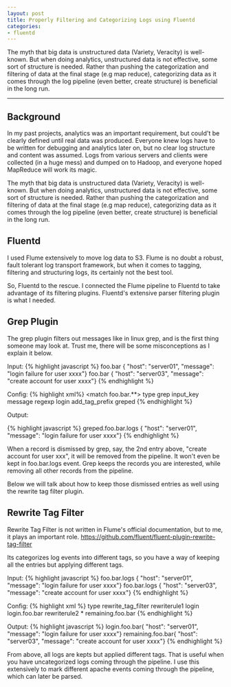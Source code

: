```yaml
---
layout: post
title: Properly Filtering and Categorizing Logs using Fluentd
categories:
- fluentd
---
```


The myth that big data is unstructured data (Variety, Veracity) is well-known. But when doing analytics, unstructured data is not effective, some sort of structure is needed. Rather than pushing the categorization and filtering of data at the final stage (e.g map reduce), categorizing data as it comes through the log pipeline (even better, create structure) is beneficial in the long run.  

---

## Background

In my past projects, analytics was an important requirement, but could't be clearly defined until real data was produced. Everyone knew logs have to be written for debugging and analytics later on, but no clear log structure and content was assumed. 
Logs from various servers and clients were collected (in a huge mess) and dumped on to Hadoop, and everyone hoped MapReduce will work its magic.

The myth that big data is unstructured data (Variety, Veracity) is well-known. But when doing analytics, unstructured data is not effective, some sort of structure is needed. Rather than pushing the categorization and filtering of data at the final stage (e.g map reduce), categorizing data as it comes through the log pipeline (even better, create structure) is beneficial in the long run.  

## Fluentd
I used Flume extensively to move log data to S3. Flume is no doubt a robust, fault tolerant log transport framework, but when it comes to tagging, filtering and structuring logs, its certainly not the best tool. 

So, Fluentd to the rescue. I connected the Flume pipeline to Fluentd to take advantage of its filtering plugins. Fluentd's extensive parser filtering plugin is what I needed. 

## Grep Plugin

The grep plugin filters out messages like in linux grep, and is the first thing someone may look at. Trust me, there will be some misconceptions as I explain it below. 

Input: 
{% highlight javascript %}
foo.bar { "host": "server01", "message": "login failure for user xxxx"}
foo.bar { "host": "server03", "message": "create account for user xxxx"}
{% endhighlight %}

Config:
{% highlight xml%}
<match foo.bar.**>
  type grep
  input_key message
  regexp login
  add_tag_prefix greped
</match>
{% endhighlight %}

Output:

{% highlight javascript %}
greped.foo.bar.logs { "host": "server01", "message": "login failure for user xxxx"}
{% endhighlight %}

When a record is dismissed by grep, say,  the 2nd entry above,  "create account for user xxx", it will be removed from the pipeline. It won't even be kept in foo.bar.logs event. Grep keeps the records you are interested, while removing all other records from the pipeline. 

Below we will talk about how to keep those dismissed entries as well using the rewrite tag filter plugin. 

## Rewrite Tag Filter
Rewrite Tag Filter is not written in Flume's official documentation, but to me, it plays an important role.
https://github.com/fluent/fluent-plugin-rewrite-tag-filter

Its categorizes log events into different tags, so you have a way of keeping all the entries but applying different tags. 

Input:
{% highlight javascript %}
foo.bar.logs { "host": "server01", "message": "login failure for user xxxx"}
foo.bar.logs { "host": "server03", "message": "create account for user xxxx"}
{% endhighlight %}

Config:
{% highlight xml %}
<match foo.bar.logs>
  type rewrite_tag_filter
  rewriterule1  login  login.foo.bar
  rewriterule2   *     remaining.foo.bar
</match>
{% endhighlight %}

Output:
{% highlight javascript  %}
login.foo.bar{ "host": "server01", "message": "login failure for user xxxx"}
remaining.foo.bar{ "host": "server03", "message": "create account for user xxxx"}
{% endhighlight %}

From above, all logs are kepts but applied different tags. That is useful when you have uncategorized logs coming through the pipeline. I use this extensively to mark different apache events coming through the pipeline, which can later be parsed.




 

